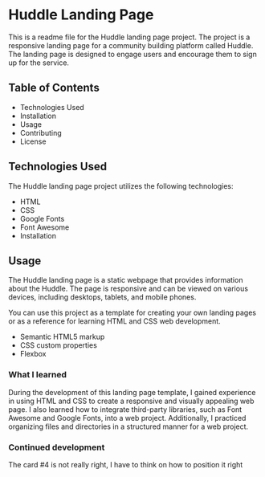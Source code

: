 # Huddle Landing Page
This is a readme file for the Huddle landing page project. The project is a responsive landing page for a community building platform called Huddle. The landing page is designed to engage users and encourage them to sign up for the service.

## Table of Contents
- Technologies Used
- Installation
- Usage
- Contributing
- License

## Technologies Used
The Huddle landing page project utilizes the following technologies:

- HTML
- CSS
- Google Fonts
- Font Awesome
- Installation

## Usage
The Huddle landing page is a static webpage that provides information about the Huddle. The page is responsive and can be viewed on various devices, including desktops, tablets, and mobile phones.

You can use this project as a template for creating your own landing pages or as a reference for learning HTML and CSS web development.

- Semantic HTML5 markup
- CSS custom properties
- Flexbox

### What I learned
During the development of this landing page template, I gained experience in using HTML and CSS to create a responsive and visually appealing web page. I also learned how to integrate third-party libraries, such as Font Awesome and Google Fonts, into a web project. Additionally, I practiced organizing files and directories in a structured manner for a web project.

### Continued development
The card #4 is not really right, I have to think on how to position it right